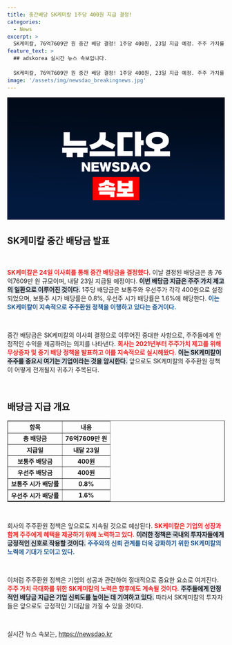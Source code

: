 ```yaml
---
title: 중간배당 SK케미칼 1주당 400원 지급 결정!
categories:
  - News
excerpt: >
  SK케미칼, 76억7609만 원 중간 배당 결정! 1주당 400원, 23일 지급 예정. 주주 가치를 높이기 위한 노력, 무상증자와 배당 정책 실천 중! 클릭하고 자세한 소식 확인하세요!
feature_text: >
  ## adskorea 실시간 뉴스 속보입니다.

  SK케미칼, 76억7609만 원 중간 배당 결정! 1주당 400원, 23일 지급 예정. 주주 가치를 높이기 위한 노력, 무상증자와 배당 정책 실천 중! 클릭하고 자세한 소식 확인하세요!
image: '/assets/img/newsdao_breakingnews.jpg'
---
```


<p><img src="/assets/img/newsdao_breakingnews.jpg" alt="adskorea 속보" /></p>

<h2 data-ke-size="size26">SK케미칼 중간 배당금 발표</h2>

<p data-ke-size="size16">&nbsp;</p>

<p><b><span style="color: #ee2323;">SK케미칼은 24일 이사회를 통해 중간 배당금을 결정했다.</span></b> 이날 결정된 배당금은 총 76억7609만 원 규모이며, 내달 23일 지급될 예정이다. <b><span style="background-color: #21538527;">이번 배당금 지급은 주주 가치 제고의 일환으로 이루어진 것이다.</span></b> 1주당 배당금은 보통주와 우선주가 각각 400원으로 설정되었으며, 보통주 시가 배당률은 0.8%, 우선주 시가 배당률은 1.6%에 해당한다. <b><span style="color: #1a5490;">이는 SK케미칼이 지속적으로 주주환원 정책을 이행하고 있다는 증거이다.</span></b></p>

<p data-ke-size="size16">&nbsp;</p>

<p>중간 배당금은 SK케미칼의 이사회 결정으로 이루어진 중대한 사항으로, 주주들에게 안정적인 수익을 제공하려는 의지를 나타낸다. <b><span style="color: #ee2323;">회사는 2021년부터 주주가치 제고를 위해 무상증자 및 중기 배당 정책을 발표하고 이를 지속적으로 실시해왔다.</span></b> <b><span style="background-color: #21538527;">이는 SK케미칼이 주주를 중요시 여기는 기업이라는 것을 암시한다.</span></b> 앞으로도 SK케미칼의 주주환원 정책이 어떻게 전개될지 귀추가 주목된다.</p>

<p data-ke-size="size16">&nbsp;</p>

<div>
  <h2 data-ke-size="size26">배당금 지급 개요</h2>

  <table style="width: 100%;" border="1">
    <thead>
      <tr>
        <th style="text-align: center;">항목</th>
        <th style="text-align: center;">내용</th>
      </tr>
    </thead>
    <tbody>
      <tr>
        <td style="text-align: center; height: 17px;"><b>총 배당금</b></td>
        <td style="text-align: center; height: 17px;"><b>76억7609만 원</b></td>
      </tr>
      <tr>
        <td style="text-align: center; height: 17px;"><b>지급일</b></td>
        <td style="text-align: center; height: 17px;"><b>내달 23일</b></td>
      </tr>
      <tr>
        <td style="text-align: center; height: 17px;"><b>보통주 배당금</b></td>
        <td style="text-align: center; height: 17px;"><b>400원</b></td>
      </tr>
      <tr>
        <td style="text-align: center; height: 17px;"><b>우선주 배당금</b></td>
        <td style="text-align: center; height: 17px;"><b>400원</b></td>
      </tr>
      <tr>
        <td style="text-align: center; height: 17px;"><b>보통주 시가 배당률</b></td>
        <td style="text-align: center; height: 17px;"><b>0.8%</b></td>
      </tr>
      <tr>
        <td style="text-align: center; height: 17px;"><b>우선주 시가 배당률</b></td>
        <td style="text-align: center; height: 17px;"><b>1.6%</b></td>
      </tr>
    </tbody>
  </table>
</div>

<p data-ke-size="size16">&nbsp;</p>

<p>회사의 주주환원 정책은 앞으로도 지속될 것으로 예상된다. <b><span style="color: #ee2323;">SK케미칼은 기업의 성장과 함께 주주에게 혜택을 제공하기 위해 노력하고 있다.</span></b> <b><span style="background-color: #21538527;">이러한 정책은 국내외 투자자들에게 긍정적인 신호로 작용할 것이다.</span></b> <b><span style="color: #1a5490;">주주와의 신뢰 관계를 더욱 강화하기 위한 SK케미칼의 노력에 기대가 모이고 있다.</span></b> </p>

<p data-ke-size="size16">&nbsp;</p>

<p>이처럼 주주환원 정책은 기업의 성공과 관련하여 절대적으로 중요한 요소로 여겨진다. <b><span style="color: #ee2323;">주주 가치 극대화를 위한 SK케미칼의 노력은 향후에도 계속될 것이다.</span></b> <b><span style="background-color: #21538527;">주주들에게 안정적인 배당금 지급은 기업 신뢰도를 높이는 데 기여하고 있다.</span></b> 따라서 SK케미칼의 투자자들은 앞으로도 긍정적인 기대감을 가질 수 있을 것이다.</p>

<p data-ke-size="size16">&nbsp;</p>
실시간 뉴스 속보는, <a href="https://newsdao.kr" rel="dofollow">https://newsdao.kr</a>


